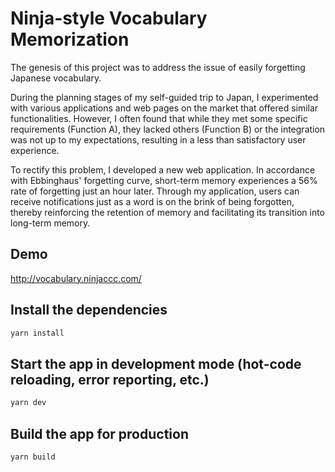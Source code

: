 # Ninja-style Vocabulary Memorization

The genesis of this project was to address the issue of easily forgetting Japanese vocabulary.

During the planning stages of my self-guided trip to Japan, I experimented with various applications and web pages on the market that offered similar functionalities. However, I often found that while they met some specific requirements (Function A), they lacked others (Function B) or the integration was not up to my expectations, resulting in a less than satisfactory user experience.

To rectify this problem, I developed a new web application. In accordance with Ebbinghaus' forgetting curve, short-term memory experiences a 56% rate of forgetting just an hour later. Through my application, users can receive notifications just as a word is on the brink of being forgotten, thereby reinforcing the retention of memory and facilitating its transition into long-term memory.

## Demo

http://vocabulary.ninjaccc.com/

## Install the dependencies
```bash
yarn install
```

## Start the app in development mode (hot-code reloading, error reporting, etc.)
```bash
yarn dev
```

## Build the app for production
```bash
yarn build
```

